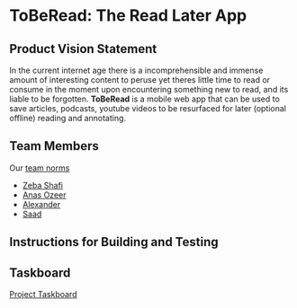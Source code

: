 # ToBeRead: The Read Later App

## Product Vision Statement

In the current internet age there is a incomprehensible and immense amount of interesting content to peruse yet theres little time to read or consume in the moment upon encountering something new to read, and its liable to be forgotten. **ToBeRead** is a mobile web app that can be used to save articles, podcasts, youtube videos to be resurfaced for later (optional offline) reading and annotating.

## Team Members

Our [team norms](CONTRIBUTING.md)

- [Zeba Shafi](https://github.com/Zeba-Shafi)
- [Anas Ozeer](https://github.com/anas-ozeer)
- [Alexander](https://github.com/EscoAl516)
- [Saad](https://github.com/one-loop)

## Instructions for Building and Testing

## Taskboard

[Project Taskboard](https://github.com/orgs/agile-students-fall2025/projects/6)